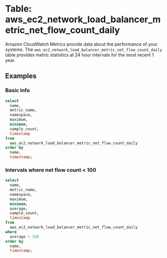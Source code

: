 # Table: aws_ec2_network_load_balancer_metric_net_flow_count_daily

Amazon CloudWatch Metrics provide data about the performance of your systems. The `aws_ec2_network_load_balancer_metric_net_flow_count_daily` table provides metric statistics at 24 hour intervals for the most recent 1 year.

## Examples

### Basic info

```sql
select
  name,
  metric_name,
  namespace,
  maximum,
  minimum,
  sample_count,
  timestamp
from
  aws_ec2_network_load_balancer_metric_net_flow_count_daily
order by
  name,
  timestamp;
```

### Intervals where net flow count < 100

```sql
select
  name,
  metric_name,
  namespace,
  maximum,
  minimum,
  average,
  sample_count,
  timestamp
from
  aws_ec2_network_load_balancer_metric_net_flow_count_daily
where
  average < 100
order by
  name,
  timestamp;
```
